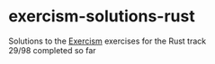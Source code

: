 # exercism-solutions-rust
Solutions to the [Exercism](https://exercism.org/tracks/rust) exercises for the Rust track\
29/98 completed so far
